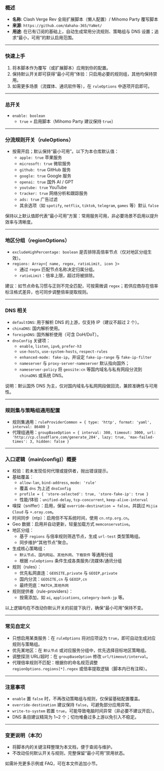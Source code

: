 ### 概述

- **名称**: Clash Verge Rev 全局扩展脚本（懒人配置）/ Mihomo Party 覆写脚本
- **来源**: `https://github.com/dahaha-365/YaNet/`
- **用途**: 在已有订阅的基础上，自动生成常用分流规则、策略组与 DNS 设置；追求“最小，可用”的默认启用范围。

---

### 快速上手

1. 将本脚本作为覆写（或扩展脚本）应用到你的配置。
2. 保持默认开关即可获得“最小可用”体验：只启用必要的规则组，其他均保持禁用。
3. 如需更多场景（流媒体、通讯软件等），在 `ruleOptions` 中逐项开启即可。

---

### 总开关

- `enable: boolean`  
  - `true` = 启用脚本（Mihomo Party 建议保持 `true`）

---

### 分流规则开关（ruleOptions）

- 按需开启；默认保持“最小可用”。以下为本仓库默认值：
  - `apple: true` 苹果服务
  - `microsoft: true` 微软服务
  - `github: true` GitHub 服务
  - `google: true` Google 服务
  - `openai: true` 国外 AI / GPT
  - `youtube: true` YouTube
  - `tracker: true` 网络分析和跟踪服务
  - `ads: true` 广告过滤
  - 其余选项（如 `spotify`, `netflix`, `tiktok`, `telegram`, `games` 等）默认 `false`

保持以上默认值即代表“最小可用”方案：常用服务可用，非必要场景不启用以提升效率与清晰度。

---

### 地区分组（regionOptions）

- `excludeHighPercentage: boolean` 是否排除高倍率节点（仅对地区分组生效）。
- `regions: Array<{ name, regex, ratioLimit, icon }>`
  - 通过 `regex` 匹配节点名称决定归属分组。
  - `ratioLimit`：倍率上限，超过将被排除。

建议：如节点命名习惯与正则不完全匹配，可按需微调 `regex`；若供应商存在倍率标注格式差异，也可同步调整倍率提取规则。

---

### DNS 相关

- `defaultDNS`: 用于解析 DNS 的上游，仅支持 IP（建议不超过 2 个）。
- `chinaDNS`: 国内解析使用。
- `foreignDNS`: 国外解析使用（可含 DoH/DoT）。
- `dnsConfig` 关键项：
  - `enable`, `listen`, `ipv6`, `prefer-h3`
  - `use-hosts`, `use-system-hosts`, `respect-rules`
  - `enhanced-mode: fake-ip`，并设定 `fake-ip-range` 与 `fake-ip-filter`
  - `nameserver` 与 `proxy-server-nameserver` 默认指向国外；
  - `nameserver-policy` 将 `geosite:cn` 等国内域名与私有网段分流到 `chinaDNS` 或系统 DNS。

说明：默认国外 DNS 为主，仅对国内域名与私网网段做回流，兼顾准确性与可用性。

---

### 规则集与策略组通用配置

- 规则集通用：`ruleProviderCommon = { type: 'http', format: 'yaml', interval: 86400 }`
- 代理组通用：`groupBaseOption = { interval: 300, timeout: 3000, url: 'http://cp.cloudflare.com/generate_204', lazy: true, 'max-failed-times': 3, hidden: false }`

---

### 入口逻辑（main(config)）概要

- 校验：若未发现任何代理或提供者，抛出错误提示。
- 基础覆盖：
  - `allow-lan`, `bind-address`, `mode: 'rule'`
  - 覆盖 `dns` 为上述 `dnsConfig`
  - `profile = { 'store-selected': true, 'store-fake-ip': true }`
  - 性能/体验：`unified-delay`, `tcp-concurrent`, `keep-alive-interval`
- 嗅探（sniffer）：启用，保留 `override-destination = false`，并跳过 `Mijia Cloud` 与 `+.oray.com`。
- 时间同步（ntp）：启用但不写系统时间，使用 `cn.ntp.org.cn`。
- Geo 数据：启用并自动更新，轻量加载方式 `memconservative`。
- 地区分组：
  - 基于 `regions` 与倍率规则筛选节点，生成 `url-test` 类型策略组。
  - 同步维护“其他节点”聚合。
- 生成核心策略组：
  - `默认节点`、`国内网站`、`其他外网`、`下载软件` 等通用分组
  - 根据 `ruleOptions` 条件生成各类服务/流媒体/通讯分组
- 规则（rules）：
  - 优先私网直连：`GEOSITE,private` 与 `GEOIP,private`
  - 国内分流：`GEOSITE,cn` 与 `GEOIP,cn`
  - 最终兜底：`MATCH,其他外网`
- 规则提供者（rule-providers）：
  - 按需添加，如 `ai`, `applications`, `category-bank-jp` 等。

以上逻辑均在不改动你默认开关的前提下执行，确保“最小可用”保持不变。

---

### 常见自定义

- 只想启用某类服务：在 `ruleOptions` 将对应项设为 `true`，即可自动生成对应规则与策略组。
- 优先某地区：在 `默认节点` 或对应服务分组中，优先选择目标地区策略组。
- 调整探测 URL/超时：在 `groupBaseOption` 修改 `url/timeout/interval`。
- 代理倍率规则不匹配：根据你的命名规范调整 `regionOptions.regions[*].regex` 或倍率提取逻辑（脚本内已有注释）。

---

### 注意事项

- `enable` 置 `false` 时，不再改动策略组与规则，仅保留基础配置覆盖。
- `override-destination` 建议保持 `false`，可避免部分应用异常。
- `write-to-system` 若置 `true`，可能导致电脑时间异常（非必要不建议开启）。
- DNS 条目建议精简为 1~2 个；切勿堆叠过多上游以免引入不稳定。

---

### 变更说明（本次）

- 将脚本内的关键注释整理为本文档，便于查阅与维护。
- 不改动任何默认开关与规则，完整保留“最小可用”禁用状态。

如需补充更多示例或 FAQ，可在本文件追加小节。 